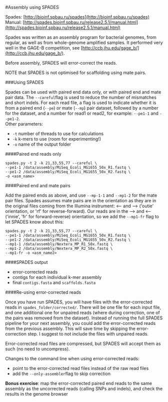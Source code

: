 #Assembly using SPADES

Spades: [http://bioinf.spbau.ru/spades](http://bioinf.spbau.ru/spades)
Manual: [http://spades.bioinf.spbau.ru/release2.5.1/manual.html](http://spades.bioinf.spbau.ru/release2.5.1/manual.html)

Spades was written as an assembly program for bacterial genomes, from regular, as well as from whole-genome amplified samples. It performed very well in the GAGE-B competition, see [http://ccb.jhu.edu/gage_b/](http://ccb.jhu.edu/gage_b/).

Before assembly, SPADES will error-correct the reads.

NOTE that SPADES is not optimised for scaffolding using mate pairs. 

###Using SPADES

Spades can be used with paired end data only, or with paired end and mate pair data. The `--careful`flag is used to reduce the number of mismatches and short indels. For each read file, a flag is used to indicate whether it is from a paired end (`--pe`) or mate (`--mp`) pair dataset, followed by a number for the dataset, and a number for read1 or read2, for example: `--pe1-1` and `--pe1-2`.  
Other parameters:

* `-t` number of threads to use for calculations
* `-k` k-mers to use (room for experimenting!)
* `-o` name of the output folder

####Paired end reads only

```
spades.py -t 2 -k 21,33,55,77 --careful \
--pe1-1 /data/assembly/MiSeq_Ecoli_MG1655_50x_R1.fastq \
--pe1-2 /data/assembly/MiSeq_Ecoli_MG1655_50x_R2.fastq \
-o <asm_name>

```

####Paired end and mate pairs

Add the paired ends as above, and use `--mp-1-1` and `--mp1-2` for the mate pair files. Spades assumes mate pairs are in the orientation as they are in the original files coming from the Illumina instrument: <-- and --> ('outie' orientation, or 'rf' for reverse-forward). Our reads are in the --> and <-- ('innie', 'fr' for forward-reverse) orientation, so we add the `--mp1-fr` flag to let SPADES know about this:


```
spades.py -t 2 -k 21,33,55,77 --careful \
--pe1-1 /data/assembly/MiSeq_Ecoli_MG1655_50x_R1.fastq \
--pe1-2 /data/assembly/MiSeq_Ecoli_MG1655_50x_R2.fastq \
--mp1-1 /data/assembly/Nextera_MP_R1_50x.fastq \
--mp1-2 /data/assembly/Nextera_MP_R2_50x.fastq \
--mp1-fr -o <asm_name2>
```


####SPADES output
* error-corrected reads
* contigs for each individual k-mer assembly
* final `contigs.fasta` and `scaffolds.fasta`

####Re-using error-corrected reads

Once you have run SPADES, you will have files with the error-corrected reads in `spades_folder/corrected/`. There will be one file for each input file, and one additional one for unpaired reads (where during correction, one of the pairs was removed from the dataset). Instead of running the full SPADES pipeline for your next assembly, you could add the error-corrected reads from the previous assembly. This will save time by skipping the error-correction step. I suggest to not include the files with unpaired reads.

Error-corrected read files are compressed, but SPADES will accept them as such (no need to uncompress).

Changes to the command line when using error-corrected reads:

* point to the error-corrected read files instead of the raw read files
* add the `--only-assembler`flag to skip correction


**Bonus exercise**: map the error-corrected paired end reads to the same assembly as the uncorrected reads (calling SNPs and indels), and check the results in the genome browser
